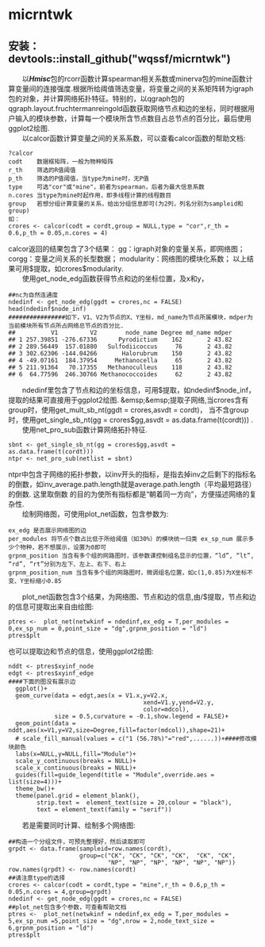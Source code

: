 # micrntwk
## 安装：devtools::install_github("wqssf/micrntwk")
&emsp;&emsp;以***Hmisc***包的rcorr函数计算spearman相关系数或minerva包的mine函数计算变量间的连接强度.根据所给阈值筛选变量，将变量之间的关系矩阵转为igraph包的对象，并计算网络拓扑特征。特别的，以qgraph包的qgraph.layout.fruchtermanreingold函数获取网络节点和边的坐标，同时根据用户输入的模块参数，计算每一个模块所含节点数目占总节点的百分比，最后使用ggplot2绘图.  
&emsp;&emsp;以calcor函数计算变量之间的关系系数，可以查看calcor函数的帮助文档:
```{r,echo=TRUE}
?calcor
codt	数据框矩阵，一般为物种矩阵
r_th	筛选的R值阈值
p_th	筛选的P值阈值，当type为mine时，无P值
type	可选"cor"或"mine"，前者为spearman，后者为最大信息系数
n.cores	当type为mine时起作用，即多线程计算的线程数目
group	若想分组计算变量的关系，给出分组信息即可(为2列，列名分别为sampleid和group)
如：
crores <- calcor(codt = cordt,group = NULL,type = "cor",r_th = 0.6,p_th = 0.05,n.cores = 4)
```  
calcor返回的结果包含了3个结果：
gg：igraph对象的变量关系，即网络图；
corgg：变量之间关系的长型数据；
modularity：网络图的模块化系数；
以上结果可用\$提取，如crores$modularity.  
&emsp;&emsp;使用get_node_edg函数获得节点和边的坐标位置，及x和y，
```
##nc为自然连通度
ndedinf <- get_node_edg(ggdt = crores,nc = FALSE)
head(ndedinf$node_inf)
################如下，V1、V2为节点的X、Y坐标，md_name为节点所属模块，mdper为当前模块所有节点所占网络总节点的百分比.
##          V1         V2        node_name Degree md_name mdper
## 1 257.39851 -276.67336      Pyrodictium    162       2 43.82
## 2 289.56449  157.01880   Sulfodiicoccus     76       2 43.82
## 3 302.62306 -144.04266       Halorubrum    150       2 43.82
## 4 -49.07161  184.37954     Methanocella     65       2 43.82
## 5 211.91364   70.17355   Methanoculleus    118       2 43.82
## 6  64.77596  246.30766 Methanococcoides     62       2 43.82
```  
&emsp;&emsp;ndedinf里包含了节点和边的坐标信息，可用\$提取，如ndedinf$node_inf，提取的结果可直接用于ggplot2绘图.  
&emsp;&emsp;提取子网络,当crores含有group时，使用get_mult_sb_nt(ggdt = crores,asvdt = cordt)，
当不含group时，使用get_single_sb_nt(gg = crores$gg,asvdt = as.data.frame(t(cordt))) .  
&emsp;&emsp;使用net_pro_sub函数计算网络拓扑特征.
```
sbnt <- get_single_sb_nt(gg = crores$gg,asvdt = as.data.frame(t(cordt)))
ntpr <- net_pro_sub(netlist = sbnt)
```  
ntpr中包含子网络的拓扑参数，以inv开头的指标，是指去掉inv之后剩下的指标名的倒数，如inv_average.path.length就是average.path.length（平均最短路径）的倒数.
这里取倒数 的目的为使所有指标都是“朝着同一方向”，方便描述网络的复杂性.  
&emsp;&emsp;绘制网络图，可使用plot_net函数，包含参数为:  
```
ex_edg 是否展示网络图的边 
per_modules 将节点个数占比低于所给阈值（如30%）的模块统一归类 ex_sp_num 展示多少个物种，若不想展示，设置为0即可 
grpnm_position 当含有多个组的网路图时，该参数课控制组名显示的位置，“ld”, “lt”, “rd”, “rt”分别为左下、左上、右下、右上 
grpnm_position_num 当含有多个组的网路图时，微调组名位置，如c(1,0.85)为X坐标不变、Y坐标缩小0.85
```   
&emsp;&emsp;plot_net函数包含3个结果，为网络图、节点和边的信息,由/$提取，节点和边的信息可提取出来自由绘图:  
```
ptres <-  plot_net(netwkinf = ndedinf,ex_edg = T,per_modules = 0,ex_sp_num = 0,point_size = "dg",grpnm_position = "ld")
ptres$plt
```   
也可以提取边和节点的信息，使用ggplot2绘图:  
```
nddt <- ptres$xyinf_node
edgt <- ptres$xyinf_edge
####下面的图没有展示边
  ggplot()+
  geom_curve(data = edgt,aes(x = V1.x,y=V2.x,
                                      xend=V1.y,yend=V2.y,
                                      color=mdcol),
             size = 0.5,curvature = -0.1,show.legend = FALSE)+
  geom_point(data = nddt,aes(x=V1,y=V2,size=Degree,fill=factor(mdcol)),shape=21)+
  # scale_fill_manual(values = c("1 (56.78%)"="red",......))+####修改模块颜色
  labs(x=NULL,y=NULL,fill="Module")+
  scale_y_continuous(breaks = NULL)+
  scale_x_continuous(breaks = NULL)+
  guides(fill=guide_legend(title = "Module",override.aes = list(size=4)))+
  theme_bw()+
  theme(panel.grid = element_blank(),
        strip.text =  element_text(size = 20,colour = "black"),
        text = element_text(family = "serif"))

```  
&emsp;&emsp;若是需要同时计算、绘制多个网络图:
```
##构造一个分组文件，可预先整理好，然后读取即可
grpdt <- data.frame(sampleid=row.names(cordt),
                    group=c("CK", "CK", "CK", "CK",  "CK", "CK", 
                            "NP", "NP", "NP", "NP", "NP", "NP"))
row.names(grpdt) <- row.names(cordt)
##请注意type的选择
crores <- calcor(codt = cordt,type = "mine",r_th = 0.6,p_th = 0.05,n.cores = 4,group=grpdt)
ndedinf <- get_node_edg(ggdt = crores,nc = FALSE)
##plot_net包含多个参数，可查看帮助文档
ptres <-  plot_net(netwkinf = ndedinf,ex_edg = T,per_modules = 5,ex_sp_num =5,point_size = "dg",nrow = 2,node_text_size = 6,grpnm_position = "ld")
ptres$plt
```

